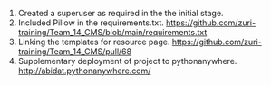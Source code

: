 1. Created a superuser as required in the the initial stage.
2. Included Pillow in the requirements.txt. https://github.com/zuri-training/Team_14_CMS/blob/main/requirements.txt
3. Linking the templates for resource page. https://github.com/zuri-training/Team_14_CMS/pull/68
4. Supplementary deployment of project to pythonanywhere. http://abidat.pythonanywhere.com/
